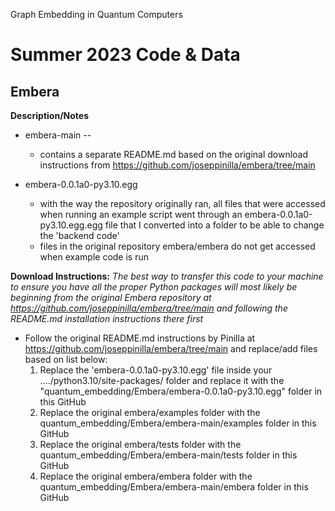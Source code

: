 Graph Embedding in Quantum Computers

Summer 2023 Code & Data
========================

Embera
------

**Description/Notes**
* embera-main --
	- contains a separate README.md based on the original download instructions from https://github.com/joseppinilla/embera/tree/main

* embera-0.0.1a0-py3.10.egg
	- with the way the repository originally ran, all files that were accessed when running an example script went through an embera-0.0.1a0-py3.10.egg.egg file that I converted into a folder to be able to change the 'backend code'
	- files in the original repository embera/embera do not get accessed when example code is run

**Download Instructions:**
*The best way to transfer this code to your machine to ensure you have all the proper Python packages will most likely be beginning from the original Embera repository at https://github.com/joseppinilla/embera/tree/main and following the README.md installation instructions there first*

* Follow the original README.md instructions by Pinilla at https://github.com/joseppinilla/embera/tree/main and replace/add files based on list below:
	1. Replace the 'embera-0.0.1a0-py3.10.egg' file inside your ..../python3.10/site-packages/ folder and replace it with the "quantum_embedding/Embera/embera-0.0.1a0-py3.10.egg" folder in this GitHub
	2. Replace the original embera/examples folder with the quantum_embedding/Embera/embera-main/examples folder in this GitHub
	3. Replace the original embera/tests folder with the quantum_embedding/Embera/embera-main/tests folder in this GitHub
	4. Replace the original embera/embera folder with the quantum_embedding/Embera/embera-main/embera folder in this GitHub


